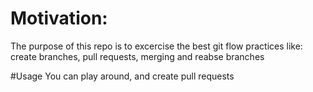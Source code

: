 # Motivation:

The purpose of this repo is to excercise the best git flow practices like:
create branches, pull requests, merging and reabse branches

#Usage
You can play around, and create pull requests
